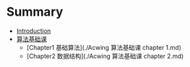 # Summary

* [Introduction](README.md)
* [算法基础课](https://www.acwing.com/activity/content/11/)
	* [Chapter1 基础算法](./Acwing 算法基础课 chapter 1.md)
	* [Chapter2 数据结构](./Acwing 算法基础课 chapter 2.md)



